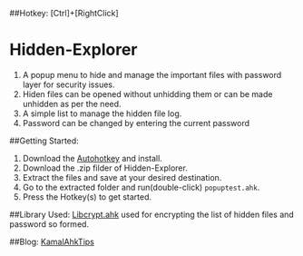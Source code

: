 ##Hotkey: [Ctrl]+[RightClick]

# Hidden-Explorer

  1. A popup menu to hide and manage the important files with password layer for security issues. 
  2. Hiden files can be opened without unhidding them or can be made unhidden as per the need.
  3. A simple list to manage the hidden file log.
  4. Password can be changed by entering the current password

##Getting Started:

  1. Download the [Autohotkey](http://ahkscript.org/) and install.
  2. Download the .zip filder of Hidden-Explorer.
  3. Extract the files and save at your desired destination.
  4. Go to the extracted folder and run(double-click) `popuptest.ahk`.
  5. Press the Hotkey(s) to get started.

##Library Used: [Libcrypt.ahk](https://github.com/ahkscript/libcrypt.ahk)
used for encrypting the list of hidden files and password so formed.

##Blog: [KamalAhkTips](http://kamalahktips.blogspot.in/)

